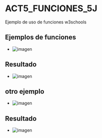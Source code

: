 # ACT5_FUNCIONES_5J
Ejemplo de uso de funciones w3schools
## Ejemplos de funciones
- ![imagen](https://github.com/user-attachments/assets/71e9f951-e4cf-4a33-850c-10df6c022226)
## Resultado
- ![imagen](https://github.com/user-attachments/assets/0aa6b9c1-0094-4600-87c8-d125b6f143a2)
## otro ejemplo
- ![imagen](https://github.com/user-attachments/assets/6491ae99-10ca-4878-afd3-7ebc1c3c7003)
## Resultado
- ![imagen](https://github.com/user-attachments/assets/a99e73cd-c9e6-4a75-b9b4-949ea3886c38)


